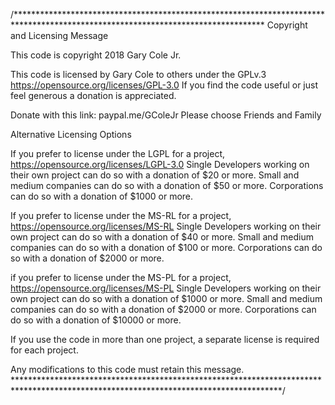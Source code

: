 /*********************************************************************************************************************************
Copyright and Licensing Message

This code is copyright 2018 Gary Cole Jr. 

This code is licensed by Gary Cole to others under the GPLv.3 https://opensource.org/licenses/GPL-3.0 
If you find the code useful or just feel generous a donation is appreciated.

Donate with this link: paypal.me/GColeJr
Please choose Friends and Family

Alternative Licensing Options

If you prefer to license under the LGPL for a project, https://opensource.org/licenses/LGPL-3.0
Single Developers working on their own project can do so with a donation of $20 or more. 
Small and medium companies can do so with a donation of $50 or more. 
Corporations can do so with a donation of $1000 or more.


If you prefer to license under the MS-RL for a project, https://opensource.org/licenses/MS-RL
Single Developers working on their own project can do so with a donation of $40 or more. 
Small and medium companies can do so with a donation of $100 or more.
Corporations can do so with a donation of $2000 or more.


if you prefer to license under the MS-PL for a project, https://opensource.org/licenses/MS-PL
Single Developers working on their own project can do so with a donation of $1000 or more. 
Small and medium companies can do so with a donation of $2000 or more.
Corporations can do so with a donation of $10000 or more.


If you use the code in more than one project, a separate license is required for each project.


Any modifications to this code must retain this message. 
*************************************************************************************************************************************/ 
